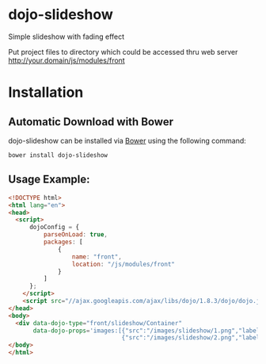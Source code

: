 dojo-slideshow
==============

Simple slideshow with fading effect

Put project files to directory which could be accessed
thru web server  http://your.domain/js/modules/front

# Installation

## Automatic Download with Bower

dojo-slideshow can be installed via [Bower](https://github.com/bower/bower)
using the following command:

    bower install dojo-slideshow

## Usage Example:
```html
<!DOCTYPE html>
<html lang="en">
<head>
  <script>
      dojoConfig = {
          parseOnLoad: true,
          packages: [
              {
                  name: "front",
                  location: "/js/modules/front"
              }
          ]
      };
    </script>
    <script src="//ajax.googleapis.com/ajax/libs/dojo/1.8.3/dojo/dojo.js"></script>
</head>
<body>
  <div data-dojo-type="front/slideshow/Container" 
       data-dojo-props='images:[{"src":"/images/slideshow/1.png","label":"Cherry"},
                                {"src":"/images/slideshow/2.png","label":"Apple"}]'></div>
</body>
</html>
```

